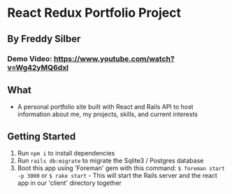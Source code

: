 # React Redux Portfolio Project
## By Freddy Silber

### Demo Video: https://www.youtube.com/watch?v=Wg42yMQ6dxI

## What
- A personal portfolio site built with React and Rails API to host information about me, my projects, skills, and current interests

## Getting Started
1. Run ```npm i``` to install dependencies
2. Run ```rails db:migrate``` to migrate the Sqlite3 / Postgres database
3. Boot this app using 'Foreman' gem with this command: ```$ foreman start -p 3000``` or ```$ rake start``` - This will start the Rails server and the react app in our 'client' directory together